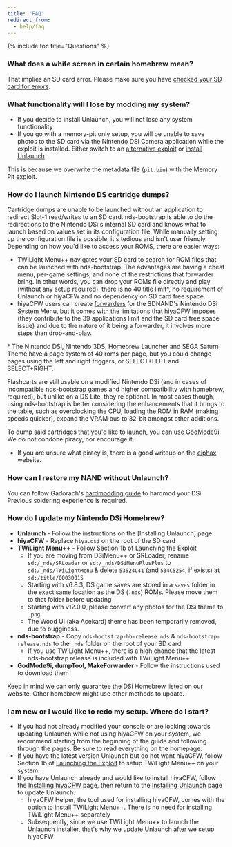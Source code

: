 ```yaml
---
title: "FAQ"
redirect_from:
  - help/faq
---
```

{% include toc title="Questions" %}

### What does a white screen in certain homebrew mean?
That implies an SD card error. Please make sure you have [checked your SD card for errors](sd-card-setup).

### What functionality will I lose by modding my system?

- If you decide to install Unlaunch, you will not lose any system functionality
- If you go with a memory-pit only setup, you will be unable to save photos to the SD card via the Nintendo DSi Camera application while the exploit is installed. Either switch to an [alternative exploit](alternative-exploits) or [install Unlaunch](/installing-unlaunch).

This is because we overwrite the metadata file (`pit.bin`) with the Memory Pit exploit.

### How do I launch Nintendo DS cartridge dumps?
Cartridge dumps are unable to be launched without an application to redirect Slot-1 read/writes to an SD card. nds-bootstrap is able to do the redirections to the Nintendo DSi's internal SD card and knows what to launch based on values set in its configuration file. While manually setting up the configuration file is possible, it's tedious and isn't user friendly. Depending on how you'd like to access your ROMS, there are easier ways:

- TWiLight Menu++ navigates your SD card to search for ROM files that can be launched with nds-bootstrap. The advantages are having a cheat menu, per-game settings, and none of the restrictions that forwarder bring. In other words, you can drop your ROMs file directly and play (without any setup required), there is no 40 title limit*, no requirement of Unlaunch or hiyaCFW and no dependency on SD card free space.
- hiyaCFW users can create [forwarders](forwarder) for the SDNAND's Nintendo DSi System Menu, but it comes with the limitations that hiyaCFW imposes (they contribute to the 39 applications limit and the SD card free space issue) and due to the nature of it being a forwarder, it involves more steps than drop-and-play.

\* The Nintendo DSi, Nintendo 3DS, Homebrew Launcher and SEGA Saturn Theme have a page system of 40 roms per page, but you could change pages using the left and right triggers, or SELECT+LEFT and SELECT+RIGHT.

Flashcarts are still usable on a modified Nintendo DSi (and in cases of incompatible nds-bootstrap games and higher compatibility with homebrew, required), but unlike on a DS Lite, they're optional. In most cases though, using nds-bootstrap is better considering the enhancements that it brings to the table, such as overclocking the CPU, loading the ROM in RAM (making speeds quicker), expand the VRAM bus to 32-bit amongst other additions.

To dump said cartridges that you'd like to launch, you can [use GodMode9i](dumping-cartridges). We do not condone piracy, nor encourage it.
- If you are unsure what piracy is, there is a good writeup on the [eiphax](https://3ds.eiphax.tech/piracy.html) website.

### How can I restore my NAND without Unlaunch?
You can follow Gadorach's [hardmodding guide](https://gbatemp.net/threads/dsi-downgrading-the-complete-guide.393682/) to hardmod your DSi. Previous soldering experience is required.

### How do I update my Nintendo DSi Homebrew?
- **Unlaunch** - Follow the instructions on the [Installing Unlaunch] page
- **hiyaCFW** - Replace `hiya.dsi` on the root of the SD card
- **TWiLight Menu++** - Follow Section 1b of [Launching the Exploit](launching-the-exploit#twilight-menu)
  - If you are moving from DSiMenu++ or SRLoader, rename `sd:/_nds/SRLoader` or `sd:/_nds/DSiMenuPlusPlus` to `sd:/_nds/TWiLightMenu` & delete `53524C41` (and `534C5254`, if exists) at `sd:/title/00030015`
  - Starting with v6.8.3, DS game saves are stored in a `saves` folder in the exact same location as the DS (`.nds`) ROMs. Please move them to that folder before updating
  - Starting with v12.0.0, please convert any photos for the DSi theme to `.png`
  - The Wood UI (aka Acekard) theme has been temporarily  removed, due to bugginess.
- **nds-bootstrap** - Copy `nds-bootstrap-hb-release.nds` & `nds-bootstrap-release.nds` to the `_nds` folder on the root of your SD card
  - If you use TWiLight Menu++, there is a high chance that the latest nds-bootstrap release is included with TWiLight Menu++
- **GodMode9i, dumpTool, MakeForwarder** - Follow the instructions used to download them

Keep in mind we can only guarantee the DSi Homebrew listed on our website. Other homebrew might use other methods to update.

### I am new or I would like to redo my setup. Where do I start?

- If you had not already modified your console or are looking towards updating Unlaunch while not using hiyaCFW on your system, we recommend starting from the beginning of the guide and following through the pages. Be sure to read everything on the homepage.
- If you have the latest version Unlaunch but do not want hiyaCFW, follow Section 1b of [Launching the Exploit](launching-the-exploit#twilight-menu) to setup TWiLight Menu++ on your system.
- If you have Unlaunch already and would like to install hiyaCFW, follow the [Installing hiyaCFW]() page, then return to the [Installing Unlaunch]() page to update Unlaunch.
   - hiyaCFW Helper, the tool used for installing hiyaCFW, comes with the option to install TWiLight Menu++. There is no need for installing TWiLight Menu++ separately
   - Subsequently, since we use TWiLight Menu++ to launch the Unlaunch installer, that's why we update Unlaunch after we setup hiyaCFW

